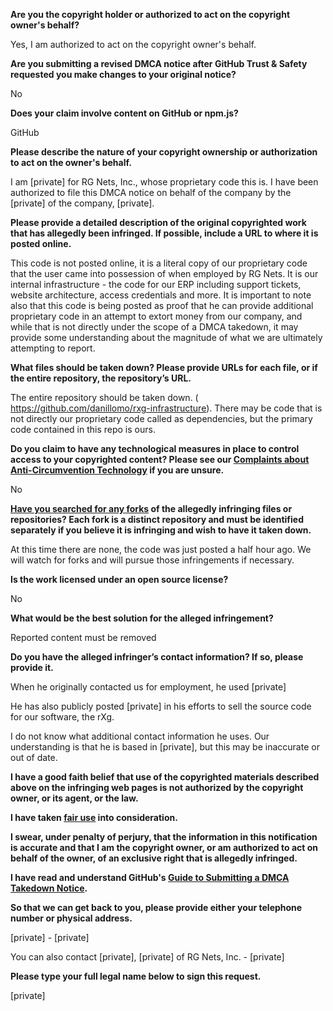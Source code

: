 **Are you the copyright holder or authorized to act on the copyright owner's behalf?**

Yes, I am authorized to act on the copyright owner's behalf.

**Are you submitting a revised DMCA notice after GitHub Trust & Safety requested you make changes to your original notice?**

No

**Does your claim involve content on GitHub or npm.js?**

GitHub

**Please describe the nature of your copyright ownership or authorization to act on the owner's behalf.**

I am [private] for RG Nets, Inc., whose proprietary code this is. I have been authorized to file this DMCA notice on behalf of the company by the [private] of the company, [private].

**Please provide a detailed description of the original copyrighted work that has allegedly been infringed. If possible, include a URL to where it is posted online.**

This code is not posted online, it is a literal copy of our proprietary code that the user came into possession of when employed by RG Nets. It is our internal infrastructure - the code for our ERP including support tickets, website architecture, access credentials and more. It is important to note also that this code is being posted as proof that he can provide additional proprietary code in an attempt to extort money from our company, and while that is not directly under the scope of a DMCA takedown, it may provide some understanding about the magnitude of what we are ultimately attempting to report.

**What files should be taken down? Please provide URLs for each file, or if the entire repository, the repository’s URL.**

The entire repository should be taken down. ( https://github.com/danillomo/rxg-infrastructure). There may be code that is not directly our proprietary code called as dependencies, but the primary code contained in this repo is ours.

**Do you claim to have any technological measures in place to control access to your copyrighted content? Please see our <a href="https://docs.github.com/articles/guide-to-submitting-a-dmca-takedown-notice#complaints-about-anti-circumvention-technology">Complaints about Anti-Circumvention Technology</a> if you are unsure.**

No

**<a href="https://docs.github.com/articles/dmca-takedown-policy#b-what-about-forks-or-whats-a-fork">Have you searched for any forks</a> of the allegedly infringing files or repositories? Each fork is a distinct repository and must be identified separately if you believe it is infringing and wish to have it taken down.**

At this time there are none, the code was just posted a half hour ago. We will watch for forks and will pursue those infringements if necessary.

**Is the work licensed under an open source license?**

No

**What would be the best solution for the alleged infringement?**

Reported content must be removed

**Do you have the alleged infringer’s contact information? If so, please provide it.**

When he originally contacted us for employment, he used [private]

He has also publicly posted [private] in his efforts to sell the source code for our software, the rXg.

I do not know what additional contact information he uses. Our understanding is that he is based in [private], but this may be inaccurate or out of date.

**I have a good faith belief that use of the copyrighted materials described above on the infringing web pages is not authorized by the copyright owner, or its agent, or the law.**

**I have taken <a href="https://www.lumendatabase.org/topics/22">fair use</a> into consideration.**

**I swear, under penalty of perjury, that the information in this notification is accurate and that I am the copyright owner, or am authorized to act on behalf of the owner, of an exclusive right that is allegedly infringed.**

**I have read and understand GitHub's <a href="https://docs.github.com/articles/guide-to-submitting-a-dmca-takedown-notice/">Guide to Submitting a DMCA Takedown Notice</a>.**

**So that we can get back to you, please provide either your telephone number or physical address.**

[private] - [private]

You can also contact [private], [private] of RG Nets, Inc. - [private]

**Please type your full legal name below to sign this request.**

[private]  
